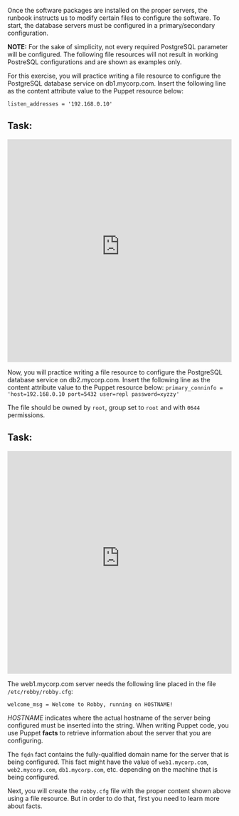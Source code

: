 Once the software packages are installed on the proper servers, the runbook instructs us to modify certain files to configure the software. To start, the database servers must be configured in a primary/secondary configuration.

**NOTE:** For the sake of simplicity, not every required PostgreSQL parameter will be configured. The following file resources will not result in working PostreSQL configurations and are shown as examples only.

For this exercise, you will practice writing a file resource to configure the PostgreSQL database service on db1.mycorp.com. Insert the following line as the content attribute value to the Puppet resource below:

`listen_addresses = '192.168.0.10'`

## Task:
<p><iframe src="https://magicbox.classroom.puppet.com/scenario/create_db1_postgresql_conf" width="100%" height="500px" frameborder="0"></iframe>
</p>

Now, you will practice writing a file resource to configure the PostgreSQL database service on db2.mycorp.com. Insert the following line as the content attribute value to the Puppet resource below:
`primary_conninfo = 'host=192.168.0.10 port=5432 user=repl password=xyzzy'`

The file should be owned by `root`, group set to `root` and with `0644` permissions.

## Task:
<p><iframe src="https://magicbox.classroom.puppet.com/scenario/create_db2_postgresql_conf" width="100%" height="500px" frameborder="0"></iframe>
</p>

The web1.mycorp.com server needs the following line placed in the file `/etc/robby/robby.cfg`:

`welcome_msg = Welcome to Robby, running on HOSTNAME!`

*HOSTNAME* indicates where the actual hostname of the server being configured must be inserted into the string. When writing Puppet code, you use Puppet **facts** to retrieve information about the server that you are configuring. 

The `fqdn` fact contains the fully-qualified domain name for the server that is being configured. This fact might have the value of `web1.mycorp.com`, `web2.mycorp.com`, `db1.mycorp.com`, etc. depending on the machine that is being configured.

Next, you will create the `robby.cfg` file with the proper content shown above using a file resource. But in order to do that, first you need to learn more about facts.
